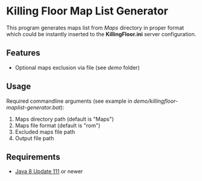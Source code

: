 Killing Floor Map List Generator
===================

This program generates maps list from _Maps_ directory in proper format which could be instantly inserted to the **KillingFloor.ini** server configuration.

## Features

 * Optional maps exclusion via file (see _demo_ folder)
 
## Usage

Required commandline arguments (see example in _demo/killingfloor-maplist-generator.bat_):

 1. Maps directory path (default is "Maps")
 2. Maps file format (default is "rom")
 3. Excluded maps file path
 4. Output file path

## Requirements

 * [Java 8 Update 111](https://java.com/download) or newer
